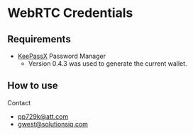 # WebRTC Credentials	
## Requirements
* [KeePassX](http://www.keepassx.org/downloads) Password Manager
  * Version 0.4.3 was used to generate the current wallet.

## How to use	
Contact

* pp729k@att.com
* gwest@solutionsiq.com